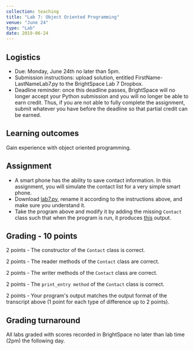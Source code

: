 ```yaml
---
collection: teaching
title: "Lab 7: Object Oriented Programming"
venue: "June 24"
type: "Lab"
date: 2019-06-24
---
```


## Logistics
* Due: Monday, June 24th no later than 5pm.
* Submission instructions: upload solution,
entitled FirstName-LastNameLab7.py
to the BrightSpace Lab 7 Dropbox.
* Deadline reminder: once this deadline passes, BrightSpace will no longer accept your Python
submission and you will no longer be able to earn credit. Thus, if you are not able to fully
complete the assignment, submit whatever you have before the deadline so that partial credit can be earned.

## Learning outcomes
Gain experience with object oriented programming.

## Assignment
* A smart phone has the ability to save contact information.
In this assignment, you will simulate the contact list for a
very simple smart phone.
* Download [lab7.py](https://lgw2.github.io/teaching/csci127-summer-2019/labs/lab7.py), rename it according to the instructions above,
and make sure you understand it.
* Take the program above and modify it by adding the missing
`Contact` class such that when the program is run, it produces
[this](https://lgw2.github.io/teaching/csci127-summer-2019/labs/lab7_output.txt)
output.

## Grading - 10 points
2 points - The constructor of the `Contact` class is correct.

2 points - The reader methods of the `Contact` class are correct.

2 points - The writer methods of the `Contact` class are correct.

2 points - The `print_entry method` of the `Contact` class is correct.

2 points - Your program's output matches the output format of the transcript above (1 point for each type of difference up to 2 points).

## Grading turnaround
All labs graded with scores recorded in BrightSpace no later than lab time (2pm) the following day.
